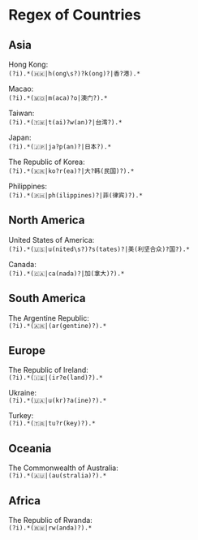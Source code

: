 # Regex of Countries  

## Asia  

Hong Kong:  
`(?i).*(🇭🇰|h(ong\s?)?k(ong)?|香?港).*`   

Macao:  
`(?i).*(🇲🇴|m(aca)?o|澳门?).*`  

Taiwan:  
`(?i).*(🇹🇼|t(ai)?w(an)?|台湾?).*`  

Japan:  
`(?i).*(🇯🇵|ja?p(an)?|日本?).*`  

The Republic of Korea:  
`(?i).*(🇰🇷|ko?r(ea)?|大?韩(民国)?).*`  

Philippines:  
`(?i).*(🇵🇭|ph(ilippines)?|菲(律宾)?).*`

## North America  

United States of America:  
`(?i).*(🇺🇸|u(nited\s?)?s(tates)?|美(利坚合众)?国?).*`  

Canada:  
`(?i).*(🇨🇦|ca(nada)?|加(拿大)?).*`

## South America  

The Argentine Republic:  
`(?i).*(🇦🇷|(ar(gentine)?).*`  

## Europe  

The Republic of Ireland:  
`(?i).*(🇮🇪|(ir?e(land)?).*`  

Ukraine:  
`(?i).*(🇺🇦|u(kr)?a(ine)?).*`  

Turkey:  
`(?i).*(🇹🇷|tu?r(key)?).*`

## Oceania  

The Commonwealth of Australia:  
`(?i).*(🇦🇺|(au(stralia)?).*`  

## Africa  

The Republic of Rwanda:  
`(?i).*(🇷🇼|rw(anda)?).*`  
